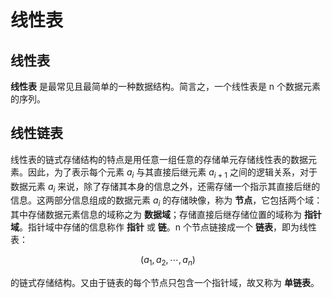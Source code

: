 # 线性表

[annotation]: <id> (b20d5356-2a01-4aea-bb51-ac7685a2bb22)
[annotation]: <status> (protect)
[annotation]: <create_time> (2019-10-23 22:21:15)
[annotation]: <category> (计算机科学)
[annotation]: <tags> (数据结构)
[annotation]: <comments> (false)
[annotation]: <url> (http://blog.ccyg.studio/article/b20d5356-2a01-4aea-bb51-ac7685a2bb22)

## 线性表

**线性表** 是最常见且最简单的一种数据结构。简言之，一个线性表是 n 个数据元素的序列。

## 线性链表

线性表的链式存储结构的特点是用任意一组任意的存储单元存储线性表的数据元素。因此，为了表示每个元素 $a_i$ 与其直接后继元素 $a_{i+1}$ 之间的逻辑关系，对于数据元素 $a_i$ 来说，除了存储其本身的信息之外，还需存储一个指示其直接后继的信息。这两部分信息组成的数据元素 $a_i$ 的存储映像，称为 **节点**，它包括两个域：其中存储数据元素信息的域称之为 **数据域**；存储直接后继存储位置的域称为 **指针域**。指针域中存储的信息称作 **指针** 或 **链**。n 个节点链接成一个 **链表**，即为线性表：

$$(a_1, a_2, \cdots, a_n)$$

的链式存储结构。又由于链表的每个节点只包含一个指针域，故又称为 **单链表**。
